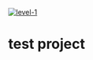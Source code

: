 [![level-1](https://github.com/Amir-Zouerami/test/actions/workflows/blank.yml/badge.svg)](https://github.com/Amir-Zouerami/test/actions/workflows/blank.yml)

# test project